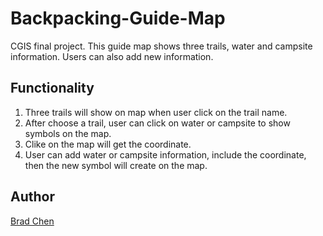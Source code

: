 # Backpacking-Guide-Map
CGIS final project. This guide map shows three trails, water and campsite information. Users can also add new information.
## Functionality
1. Three trails will show on map when user click on the trail name.
2. After choose a trail, user can click on water or campsite to show symbols on the map.
3. Clike on the map will get the coordinate.
4. User can add water or campsite information, include the coordinate, then the new symbol will create on the map.
## Author
[Brad Chen](https://github.com/BradChenPJ)
